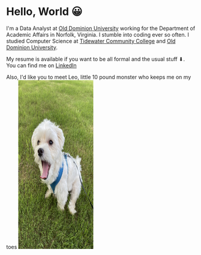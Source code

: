 # Hello, World 😀

I'm a Data Analyst at [Old Dominion University](https://www.odu.edu/directory/people/n/nniph001) working for the Department of Academic Affairs in Norfolk, Virginia. I stumble into coding ever so often. I studied Computer Science at [Tidewater Community College](https://www.tcc.edu) and [Old Dominion University](https://www.odu.edu/compsci).

My resume is available if you want to be all formal and the usual stuff ⬇. You can find me on [LinkedIn](https://www.linkedin.com/in/niphad/)

Also, I'd like you to meet Leo, little 10 pound monster who keeps me on my toes <img src="./leo.jpg" width="200" height="450">


